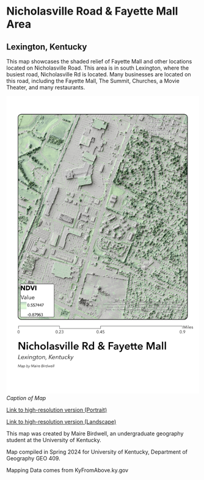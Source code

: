 # Nicholasville Road & Fayette Mall Area
## Lexington, Kentucky

This map showcases the shaded relief of Fayette Mall and other locations located on Nicholasville Road. This area is in south Lexington, where the busiest road, Nicholasville Rd is located. Many businesses are located on this road, including the Fayette Mall, The Summit, Churches, a Movie Theater, and many restaurants. 

![Layout of Nicholasville Road & Fayette Mall Area](SummitPortraitLayout.jpg)     
*Caption of Map*

[Link to high-resolution version (Portrait)](SummitLayout_Portrait.pdf)    

[Link to high-resolution version (Landscape)](SummitLayout_Portrait.pdf)   

This map was created by Maire Birdwell, an undergraduate geography student at the University of Kentucky. 

Map compiled in Spring 2024
for University of Kentucky,
Department of
Geography GEO 409.

Mapping Data comes from KyFromAbove.ky.gov
